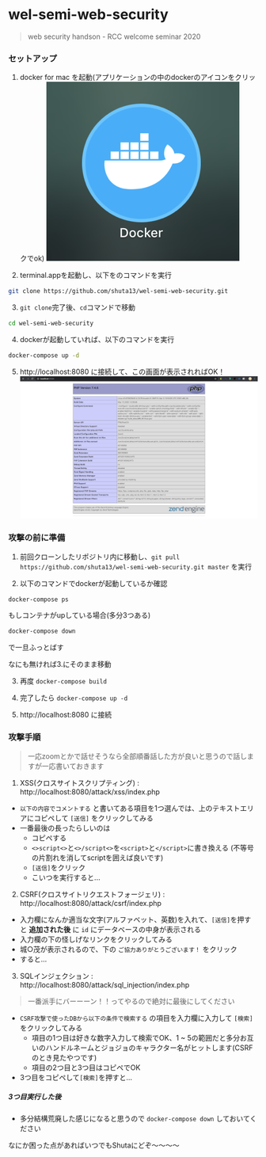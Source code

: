 # wel-semi-web-security
> web security handson - RCC welcome seminar 2020

### セットアップ
1. docker for mac を起動(アプリケーションの中のdockerのアイコンをクリックでok)
![](https://github.com/shuta13/wel-semi-web-security/blob/images/images/docker-icon.png)

2. terminal.appを起動し、以下をのコマンドを実行

```bash
git clone https://github.com/shuta13/wel-semi-web-security.git
```

3. `git clone`完了後、`cd`コマンドで移動
```bash
cd wel-semi-web-security
```

4. dockerが起動していれば、以下のコマンドを実行
```bash
docker-compose up -d
```

5. http://localhost:8080 に接続して、この画面が表示されればOK！
![](https://github.com/shuta13/wel-semi-web-security/blob/images/images/phpinfo.png)

### 攻撃の前に準備
1. 前回クローンしたリポジトリ内に移動し、`git pull https://github.com/shuta13/wel-semi-web-security.git master` を実行

2. 以下のコマンドでdockerが起動しているか確認
```bash
docker-compose ps
```
もしコンテナがupしている場合(多分3つある)
```bash
docker-compose down
```
で一旦ふっとばす

なにも無ければ3.にそのまま移動

3. 再度 `docker-compose build`

4. 完了したら `docker-compose up -d`

5. http://localhost:8080 に接続

### 攻撃手順
> 一応zoomとかで話せそうなら全部順番話した方が良いと思うので話しますが一応書いておきます

1. XSS(クロスサイトスクリプティング) : http://localhost:8080/attack/xss/index.php
- `以下の内容でコメントする` と書いてある項目を1つ選んでは、上のテキストエリアにコピペして `[送信]` をクリックしてみる
- 一番最後の長ったらしいのは
  - コピペする
  - `<>script<>`と`<>/script<>`を`<script>`と`</script>`に書き換える (不等号の片割れを消してscriptを囲えば良いです)
  - `[送信]`をクリック
  - こいつを実行すると...

2. CSRF(クロスサイトリクエストフォージェリ) : http://localhost:8080/attack/csrf/index.php
- 入力欄になんか適当な文字(アルファベット、英数)を入れて、`[送信]`を押すと **追加された後** に `id` にデータベースの中身が表示される
- 入力欄の下の怪しげなリンクをクリックしてみる
- 城○茂が表示されるので、下の `ご協力ありがとうございます！` をクリック
- すると...

3. SQLインジェクション : http://localhost:8080/attack/sql_injection/index.php
> 一番派手にバーーーン！！ってやるので絶対に最後にしてください
- `CSRF攻撃で使ったDBから以下の条件で検索する` の項目を入力欄に入力して `[検索]` をクリックしてみる
  - 項目の1つ目は好きな数字入力して検索でOK、1 ~ 5の範囲だと多分お互いのハンドルネームとジョジョのキャラクター名がヒットします(CSRFのとき見たやつです)
  - 項目の2つ目と3つ目はコピペでOK
- 3つ目をコピペして`[検索]`を押すと...

##### 3つ目実行した後
- 多分結構荒廃した感じになると思うので `docker-compose down` しておいてください

なにか困った点があればいつでもShutaにどぞ〜〜〜〜